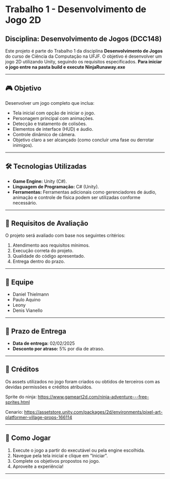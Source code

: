 # Trabalho 1 - Desenvolvimento de Jogo 2D

## Disciplina: Desenvolvimento de Jogos (DCC148)

Este projeto é parte do Trabalho 1 da disciplina **Desenvolvimento de Jogos** do curso de Ciência da Computação na UFJF. O objetivo é desenvolver um jogo 2D utilizando Unity, seguindo os requisitos especificados.
**Para iniciar o jogo entre na pasta build e execute NinjaRunaway.exe**

---

## 🎮 Objetivo

Desenvolver um jogo completo que inclua:

- Tela inicial com opção de iniciar o jogo.
- Personagem principal com animações.
- Detecção e tratamento de colisões.
- Elementos de interface (HUD) e áudio.
- Controle dinâmico de câmera.
- Objetivo claro a ser alcançado (como concluir uma fase ou derrotar inimigos).

---

## 🛠️ Tecnologias Utilizadas

- **Game Engine:** Unity (C#).
- **Linguagem de Programação:** C# (Unity).
- **Ferramentas:** Ferramentas adicionais como gerenciadores de áudio, animação e controle de física podem ser utilizadas conforme necessário.

---

## 📝 Requisitos de Avaliação

O projeto será avaliado com base nos seguintes critérios:

1. Atendimento aos requisitos mínimos.
2. Execução correta do projeto.
3. Qualidade do código apresentado.
4. Entrega dentro do prazo.

---

## 👥 Equipe

- Daniel Thielmann
- Paulo Aquino
- Leony
- Denis Vianello

---

## 📅 Prazo de Entrega

- **Data de entrega:** 02/02/2025
- **Desconto por atraso:** 5% por dia de atraso.

---

## 🔗 Créditos

Os assets utilizados no jogo foram criados ou obtidos de terceiros com as devidas permissões e créditos atribuídos.

Sprite do ninja:
https://www.gameart2d.com/ninja-adventure---free-sprites.html

Cenario:
https://assetstore.unity.com/packages/2d/environments/pixel-art-platformer-village-props-166114

---

## 🛑 Como Jogar

1. Execute o jogo a partir do executável ou pela engine escolhida.
2. Navegue pela tela inicial e clique em "Iniciar".
3. Complete os objetivos propostos no jogo.
4. Aproveite a experiência!

---
